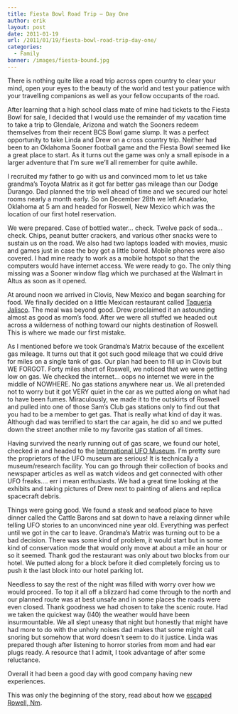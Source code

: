 ```yaml
---
title: Fiesta Bowl Road Trip – Day One
author: erik
layout: post
date: 2011-01-19
url: /2011/01/19/fiesta-bowl-road-trip-day-one/
categories:
  - Family
banner: /images/fiesta-bound.jpg
---
```


There is nothing quite like a road trip across open country to clear your mind, open your eyes to the beauty of the world and test your patience with your travelling companions as well as your fellow occupants of the road.

After learning that a high school class mate of mine had tickets to the Fiesta Bowl for sale, I decided that I would use the remainder of my vacation time to take a trip to Glendale, Arizona and watch the Sooners redeem themselves from their recent BCS Bowl game slump. It was a perfect opportunity to take Linda and Drew on a cross country trip. Neither had been to an Oklahoma Sooner football game and the Fiesta Bowl seemed like a great place to start. As it turns out the game was only a small episode in a larger adventure that I&#8217;m sure we&#8217;ll all remember for quite awhile.

I recruited my father to go with us and convinced mom to let us take grandma&#8217;s Toyota Matrix as it got far better gas mileage than our Dodge Durango. Dad planned the trip well ahead of time and we secured our hotel rooms nearly a month early. So on December 28th we left Anadarko, Oklahoma at 5 am and headed for Roswell, New Mexico which was the location of our first hotel reservation.

We were prepared. Case of bottled water&#8230; check. Twelve pack of soda&#8230; check. Chips, peanut butter crackers, and various other snacks were to sustain us on the road. We also had two laptops loaded with movies, music and games just in case the boy got a little bored. Mobile phones were also covered. I had mine ready to work as a mobile hotspot so that the computers would have internet access. We were ready to go. The only thing missing was a Sooner window flag which we purchased at the Walmart in Altus as soon as it opened.

At around noon we arrived in Clovis, New Mexico and began searching for food. We finally decided on a little Mexican restaurant called <a title="Taqueria Jalisco" href="http://maps.google.com/maps/place?cid=2597879396660192650&q=mexican+restaraunt&hl=en&dtab=2&ie=UTF8&ll=34.40525,-103.209161&spn=0,0&t=h&z=19" target="_blank">Taqueria Jalisco</a>. The meal was beyond good. Drew proclaimed it an astounding almost as good as mom&#8217;s food. After we were all stuffed we headed out across a wilderness of nothing toward our nights destination of Roswell. This is where we made our first mistake.

As I mentioned before we took Grandma&#8217;s Matrix because of the excellent gas mileage. It turns out that it got such good mileage that we could drive for miles on a single tank of gas. Our plan had been to fill up in Clovis but WE FORGOT. Forty miles short of Roswell, we noticed that we were getting low on gas. We checked the internet&#8230; oops no internet we were in the middle of NOWHERE. No gas stations anywhere near us. We all pretended not to worry but it got VERY quiet in the car as we putted along on what had to have been fumes. Miraculously, we made it to the outskirts of Roswell and pulled into one of those Sam&#8217;s Club gas stations only to find out that you had to be a member to get gas. That is really what kind of day it was. Although dad was terrified to start the car again, he did so and we putted down the street another mile to my favorite gas station of all times.

Having survived the nearly running out of gas scare, we found our hotel, checked in and headed to the <a href="http://www.roswellufomuseum.com/" target="_blank">International UFO Museum</a>. I&#8217;m pretty sure the proprietors of the UFO museum are serious! It is technically a museum/research facility. You can go through their collection of books and newspaper articles as well as watch videos and get connected with other UFO freaks&#8230;. err i mean enthusiasts. We had a great time looking at the exhibits and taking pictures of Drew next to painting of aliens and replica spacecraft debris.

Things were going good. We found a steak and seafood place to have dinner called the Cattle Barons and sat down to have a relaxing dinner while telling UFO stories to an unconvinced nine year old. Everything was perfect until we got in the car to leave. Grandma&#8217;s Matrix was turning out to be a bad decision. There was some kind of problem, it would start but in some kind of conservation mode that would only move at about a mile an hour or so it seemed. Thank god the restaurant was only about two blocks from our hotel. We putted along for a block before it died completely forcing us to push it the last block into our hotel parking lot.

Needless to say the rest of the night was filled with worry over how we would proceed. To top it all off a blizzard had come through to the north and our planned route was at best unsafe and in some places the roads were even closed. Thank goodness we had chosen to take the scenic route. Had we taken the quickest way (I40) the weather would have been insurmountable. We all slept uneasy that night but honestly that might have had more to do with the unholy noises dad makes that some might call snoring but somehow that word doesn&#8217;t seem to do it justice. Linda was prepared though after listening to horror stories from mom and had ear plugs ready. A resource that I admit, I took advantage of after some reluctance.

Overall it had been a good day with good company having new experiences.

This was only the beginning of the story, read about how we [escaped Rowell, Nm](/2011/01/fiesta-bowl-trip-stranded-roswell/).
